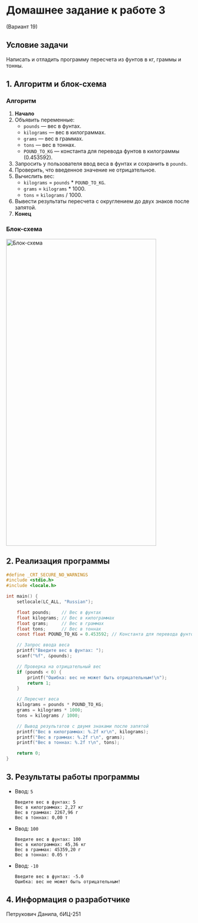# Домашнее задание к работе 3
(Вариант 19)

## Условие задачи
Написать и отладить программу пересчета из фунтов в кг, граммы и тонны.

## 1. Алгоритм и блок-схема

### Алгоритм
1. **Начало**
2. Объявить переменные:
   - `pounds` — вес в фунтах.
   - `kilograms` — вес в килограммах.
   - `grams` — вес в граммах.
   - `tons` — вес в тоннах.
   - `POUND_TO_KG` — константа для перевода фунтов в килограммы (0.453592).
3. Запросить у пользователя ввод веса в фунтах и сохранить в `pounds`.
4. Проверить, что введенное значение не отрицательное.
5. Вычислить вес:
   - `kilograms` = `pounds` * `POUND_TO_KG`.
   - `grams` = `kilograms` * 1000.
   - `tons` = `kilograms` / 1000.
6. Вывести результаты пересчета с округлением до двух знаков после запятой.
7. **Конец**

### Блок-схема
<img width="407" height="833" alt="Блок-схема" src="https://github.com/user-attachments/assets/c850b863-102a-4ea0-b3cc-c163ae05e879" />

## 2. Реализация программы

```c
#define _CRT_SECURE_NO_WARNINGS
#include <stdio.h>
#include <locale.h>

int main() {
    setlocale(LC_ALL, "Russian");

    float pounds;    // Вес в фунтах
    float kilograms; // Вес в килограммах
    float grams;     // Вес в граммах
    float tons;      // Вес в тоннах
    const float POUND_TO_KG = 0.453592; // Константа для перевода фунтов в кг

    // Запрос ввода веса
    printf("Введите вес в фунтах: ");
    scanf("%f", &pounds);

    // Проверка на отрицательный вес
    if (pounds < 0) {
        printf("Ошибка: вес не может быть отрицательным!\n");
        return 1;
    }

    // Пересчет веса
    kilograms = pounds * POUND_TO_KG;
    grams = kilograms * 1000;
    tons = kilograms / 1000;

    // Вывод результатов с двумя знаками после запятой
    printf("Вес в килограммах: %.2f кг\n", kilograms);
    printf("Вес в граммах: %.2f г\n", grams);
    printf("Вес в тоннах: %.2f т\n", tons);

    return 0;
}
```

## 3. Результаты работы программы
- Ввод: `5`
  ```
  Введите вес в фунтах: 5
  Вес в килограммах: 2,27 кг
  Вес в граммах: 2267,96 г
  Вес в тоннах: 0,00 т
  ```

- Ввод: `100`
  ```
  Введите вес в фунтах: 100
  Вес в килограммах: 45,36 кг
  Вес в граммах: 45359,20 г
  Вес в тоннах: 0.05 т
  ```

- Ввод: `-10`
  ```
  Введите вес в фунтах: -5.0
  Ошибка: вес не может быть отрицательным!
  ```

## 4. Информация о разработчике
Петрукович Данила, бИЦ-251
